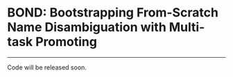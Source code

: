 # BOND: Bootstrapping From-Scratch Name Disambiguation with Multi-task Promoting
---
Code will be released soon.
